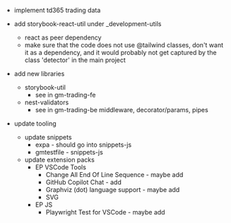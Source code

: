 

- implement td365 trading data



- add storybook-react-util under _development-utils
  - react as peer dependency
  - make sure that the code does not use @tailwind classes, don't want it as a dependency, and it would probably not get captured by the class 'detector' in the main project



- add new libraries
  - storybook-util
    - see in gm-trading-fe
  - nest-validators
    - see in gm-trading-be middleware, decorator/params, pipes
	
	
- update tooling
  - update snippets
    - expa - should go into snippets-js
	- gmtestfile - snippets-js
  - update extension packs
    - EP VSCode Tools
	  - Change All End Of Line Sequence - maybe add
	  - GitHub Copilot Chat - add
	  - Graphviz (dot) language support - maybe add
	  - SVG
	- EP JS
	  - Playwright Test for VSCode - maybe add